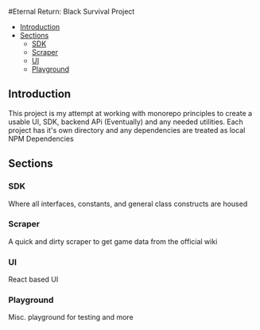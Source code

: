 #Eternal Return: Black Survival Project
- [Introduction](#introduction)
- [Sections](#sections)
  - [SDK](#sdk)
  - [Scraper](#scraper)
  - [UI](#ui)
  - [Playground](#playground)

## Introduction
This project is my attempt at working with monorepo principles to create a usable UI, SDK, backend APi (Eventually) and any needed utilities. Each project has it's own directory and any dependencies are treated as local NPM Dependencies

## Sections
### SDK
Where all interfaces, constants, and general class constructs are housed

### Scraper
A quick and dirty scraper to get game data from the official wiki

### UI
React based UI

### Playground
Misc. playground for testing and more